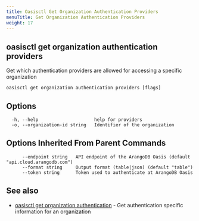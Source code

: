 ```yaml
---
title: Oasisctl Get Organization Authentication Providers
menuTitle: Get Organization Authentication Providers
weight: 17
---
```

## oasisctl get organization authentication providers

Get which authentication providers are allowed for accessing a specific organization

```
oasisctl get organization authentication providers [flags]
```

## Options
```
  -h, --help                     help for providers
  -o, --organization-id string   Identifier of the organization
```

## Options Inherited From Parent Commands
```
      --endpoint string   API endpoint of the ArangoDB Oasis (default "api.cloud.arangodb.com")
      --format string     Output format (table|json) (default "table")
      --token string      Token used to authenticate at ArangoDB Oasis
```

## See also
* [oasisctl get organization authentication](get-organization-authentication.md)	 - Get authentication specific information for an organization

